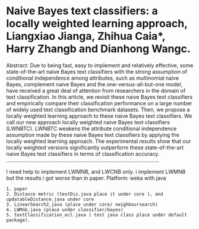 # Naive Bayes text classifiers: a locally weighted learning approach, Liangxiao Jianga, Zhihua Caia*, Harry Zhangb and Dianhong Wangc.
Abstract:
Due to being fast, easy to implement and relatively effective, some state-of-the-art
naive Bayes text classifiers with the strong assumption of conditional independence
among attributes, such as multinomial naive Bayes, complement naive
Bayes and the one-versus-all-but-one model, have received a great deal of
attention from researchers in the domain of text classification. In this article, we
revisit these naive Bayes text classifiers and empirically compare their classification
performance on a large number of widely used text classification benchmark
datasets. Then, we propose a locally weighted learning approach to these naive
Bayes text classifiers. We call our new approach locally weighted naive Bayes text
classifiers (LWNBTC). LWNBTC weakens the attribute conditional independence
assumption made by these naive Bayes text classifiers by applying the
locally weighted learning approach. The experimental results show that our
locally weighted versions significantly outperform these state-of-the-art naive
Bayes text classifiers in terms of classification accuracy.
......................................................................................................

I need help to implement LWMNB, and LWCNB only.
i implement LWMNB but the results i got worse than in paper.
Platform: weka with java


    1. paper
    2. Distance metric (textDis.java place it under core ), and updatableDistance.java under core
    3. LinearSearch2.java (place under core/ neighboursearch)
    4. LWMnb.java (place under classifier/bayes)
    5. textClassification_ecl.java ( test java class place under default package).
    
